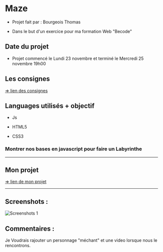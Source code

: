 # Maze

* Projet fait par : Bourgeois Thomas

* Dans le but d'un exercice pour ma formation   Web "Becode"


## Date du projet 

* Projet commencé le Lundi 23 novembre et terminé le Mercredi 25 novembre 19h00


## Les consignes

[ => lien des consignes](https://github.com/becodeorg/bxl-hopper-1-25/tree/master/The%20Hill/projects/2.amazeing)


## Languages utilisés + objectif

* Js

* HTML5

* CSS3

### Montrer nos bases en javascript pour faire un Labyrinthe

---------------------------------------------

## Mon projet

[ => lien de mon projet ]()

---------------------------------------------

## Screenshots :

![ Screenshots 1 ]()

## Commentaires :

Je Voudrais rajouter un personnage "méchant" et une video lorsque nous le rencontrons.
